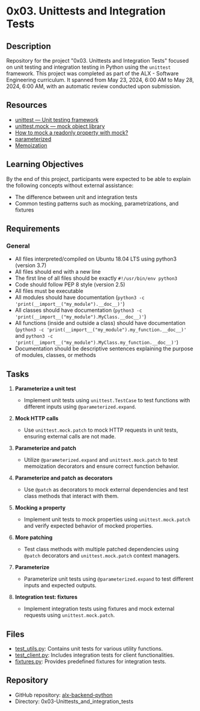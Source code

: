 # 0x03. Unittests and Integration Tests

## Description
Repository for the project "0x03. Unittests and Integration Tests" focused on unit testing and integration testing in Python using the `unittest` framework. This project was completed as part of the ALX - Software Engineering curriculum. It spanned from May 23, 2024, 6:00 AM to May 28, 2024, 6:00 AM, with an automatic review conducted upon submission.

## Resources
- [unittest — Unit testing framework](https://docs.python.org/3/library/unittest.html)
- [unittest.mock — mock object library](https://docs.python.org/3/library/unittest.mock.html)
- [How to mock a readonly property with mock?](https://stackoverflow.com/questions/18001233/how-to-mock-a-readonly-property-with-mock)
- [parameterized](https://pypi.org/project/parameterized/)
- [Memoization](https://en.wikipedia.org/wiki/Memoization)

## Learning Objectives
By the end of this project, participants were expected to be able to explain the following concepts without external assistance:
- The difference between unit and integration tests
- Common testing patterns such as mocking, parametrizations, and fixtures

## Requirements
### General
- All files interpreted/compiled on Ubuntu 18.04 LTS using python3 (version 3.7)
- All files should end with a new line
- The first line of all files should be exactly `#!/usr/bin/env python3`
- Code should follow PEP 8 style (version 2.5)
- All files must be executable
- All modules should have documentation (`python3 -c 'print(__import__("my_module").__doc__)'`)
- All classes should have documentation (`python3 -c 'print(__import__("my_module").MyClass.__doc__)'`)
- All functions (inside and outside a class) should have documentation (`python3 -c 'print(__import__("my_module").my_function.__doc__)'` and `python3 -c 'print(__import__("my_module").MyClass.my_function.__doc__)'`)
- Documentation should be descriptive sentences explaining the purpose of modules, classes, or methods

## Tasks
1. **Parameterize a unit test**
   - Implement unit tests using `unittest.TestCase` to test functions with different inputs using `@parameterized.expand`.

2. **Mock HTTP calls**
   - Use `unittest.mock.patch` to mock HTTP requests in unit tests, ensuring external calls are not made.

3. **Parameterize and patch**
   - Utilize `@parameterized.expand` and `unittest.mock.patch` to test memoization decorators and ensure correct function behavior.

4. **Parameterize and patch as decorators**
   - Use `@patch` as decorators to mock external dependencies and test class methods that interact with them.

5. **Mocking a property**
   - Implement unit tests to mock properties using `unittest.mock.patch` and verify expected behavior of mocked properties.

6. **More patching**
   - Test class methods with multiple patched dependencies using `@patch` decorators and `unittest.mock.patch` context managers.

7. **Parameterize**
   - Parameterize unit tests using `@parameterized.expand` to test different inputs and expected outputs.

8. **Integration test: fixtures**
   - Implement integration tests using fixtures and mock external requests using `unittest.mock.patch`.

## Files
- [test_utils.py](./test_utils.py): Contains unit tests for various utility functions.
- [test_client.py](./test_client.py): Includes integration tests for client functionalities.
- [fixtures.py](./fixtures.py): Provides predefined fixtures for integration tests.

## Repository
- GitHub repository: [alx-backend-python](https://github.com/mburuxx/alx-backend-python)
- Directory: 0x03-Unittests_and_integration_tests
